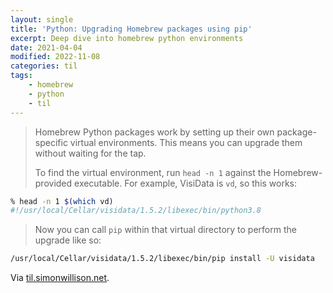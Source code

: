 ```yaml
---
layout: single
title: 'Python: Upgrading Homebrew packages using pip'
excerpt: Deep dive into homebrew python environments
date: 2021-04-04
modified: 2022-11-08
categories: til
tags:
    - homebrew
    - python
    - til
---
```


> Homebrew Python packages work by setting up their own package-specific virtual environments.
> This means you can upgrade them without waiting for the tap.
>
> To find the virtual environment, run `head -n 1` against the Homebrew-provided executable.
> For example, VisiData is `vd`, so this works:

```bash
% head -n 1 $(which vd)
#!/usr/local/Cellar/visidata/1.5.2/libexec/bin/python3.8
```

> Now you can call `pip` within that virtual directory to perform the upgrade like so:

```bash
/usr/local/Cellar/visidata/1.5.2/libexec/bin/pip install -U visidata
```

Via [til.simonwillison.net](https://github.com/simonw/til/blob/main/homebrew/upgrading-python-homebrew-packages.md).
